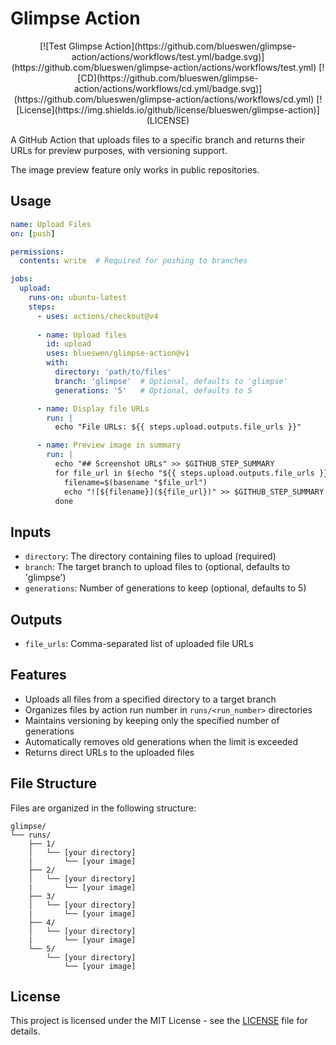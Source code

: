 # Glimpse Action

<p align="center">
[![Test Glimpse Action](https://github.com/blueswen/glimpse-action/actions/workflows/test.yml/badge.svg)](https://github.com/blueswen/glimpse-action/actions/workflows/test.yml)
[![CD](https://github.com/blueswen/glimpse-action/actions/workflows/cd.yml/badge.svg)](https://github.com/blueswen/glimpse-action/actions/workflows/cd.yml)
[![License](https://img.shields.io/github/license/blueswen/glimpse-action)](LICENSE)
</p>

A GitHub Action that uploads files to a specific branch and returns their URLs for preview purposes, with versioning support.

The image preview feature only works in public repositories.

## Usage

```yaml
name: Upload Files
on: [push]

permissions:
  contents: write  # Required for pushing to branches

jobs:
  upload:
    runs-on: ubuntu-latest
    steps:
      - uses: actions/checkout@v4
      
      - name: Upload files
        id: upload
        uses: blueswen/glimpse-action@v1
        with:
          directory: 'path/to/files'
          branch: 'glimpse'  # Optional, defaults to 'glimpse'
          generations: '5'   # Optional, defaults to 5

      - name: Display file URLs
        run: |
          echo "File URLs: ${{ steps.upload.outputs.file_urls }}"

      - name: Preview image in summary
        run: |
          echo "## Screenshot URLs" >> $GITHUB_STEP_SUMMARY
          for file_url in $(echo "${{ steps.upload.outputs.file_urls }}" | tr ',' '\n'); do
            filename=$(basename "$file_url")
            echo "![${filename}](${file_url})" >> $GITHUB_STEP_SUMMARY
          done
```

## Inputs

- `directory`: The directory containing files to upload (required)
- `branch`: The target branch to upload files to (optional, defaults to 'glimpse')
- `generations`: Number of generations to keep (optional, defaults to 5)

## Outputs

- `file_urls`: Comma-separated list of uploaded file URLs

## Features

- Uploads all files from a specified directory to a target branch
- Organizes files by action run number in `runs/<run_number>` directories
- Maintains versioning by keeping only the specified number of generations
- Automatically removes old generations when the limit is exceeded
- Returns direct URLs to the uploaded files

## File Structure

Files are organized in the following structure:
```
glimpse/
└── runs/
    ├── 1/
    │   └── [your directory]
    |       └── [your image] 
    ├── 2/
    │   └── [your directory]
    |       └── [your image] 
    ├── 3/
    │   └── [your directory]
    |       └── [your image] 
    ├── 4/
    │   └── [your directory]
    |       └── [your image] 
    └── 5/
        └── [your directory]
            └── [your image] 
```

## License

This project is licensed under the MIT License - see the [LICENSE](LICENSE) file for details.
